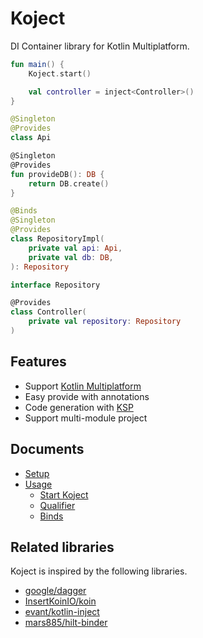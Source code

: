 # Koject
DI Container library for Kotlin Multiplatform.

```kotlin
fun main() {
    Koject.start()

    val controller = inject<Controller>()
}

@Singleton
@Provides
class Api

@Singleton
@Provides
fun provideDB(): DB {
    return DB.create()
}

@Binds
@Singleton
@Provides
class RepositoryImpl(
    private val api: Api,
    private val db: DB,
): Repository

interface Repository

@Provides
class Controller(
    private val repository: Repository
)
```

## Features

* Support [Kotlin Multiplatform](https://kotlinlang.org/docs/multiplatform.html)
* Easy provide with annotations
* Code generation with [KSP](https://github.com/google/ksp)
* Support multi-module project

## Documents
* [Setup](https://mori-atsushi.github.io/koject/docs/setup)
* [Usage](https://mori-atsushi.github.io/koject/docs/usage)
  * [Start Koject](https://mori-atsushi.github.io/koject/docs/usage/basic)
  * [Qualifier](https://mori-atsushi.github.io/koject/docs/usage/qualifier)
  * [Binds](https://mori-atsushi.github.io/koject/docs/usage/binds)

## Related libraries
Koject is inspired by the following libraries.

* [google/dagger](https://github.com/google/dagger)
* [InsertKoinIO/koin](https://github.com/InsertKoinIO/koin)
* [evant/kotlin-inject](https://github.com/evant/kotlin-inject)
* [mars885/hilt-binder](https://github.com/mars885/hilt-binder)
